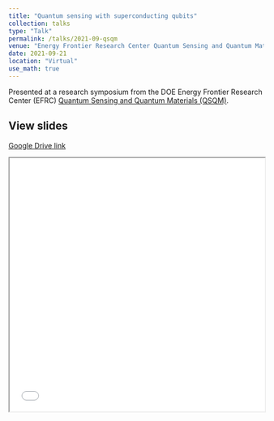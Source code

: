 ```yaml
---
title: "Quantum sensing with superconducting qubits"
collection: talks
type: "Talk"
permalink: /talks/2021-09-qsqm
venue: "Energy Frontier Research Center Quantum Sensing and Quantum Materials (QSQM) Research Symposium"
date: 2021-09-21
location: "Virtual"
use_math: true
---
```


Presented at a research symposium from the DOE Energy Frontier Research Center (EFRC) [Quantum Sensing and Quantum Materials (QSQM)](https://iquist.illinois.edu/programs/qsqm).

View slides
-----------
[Google Drive link](https://drive.google.com/file/d/1vqxH0yAAq4qq8asfEtqYSFiTfw-KaQUb/view?usp=sharing)

<iframe src="../files/lbvh-qsqm-210910.pdf" width="100%" height="500"></iframe>
